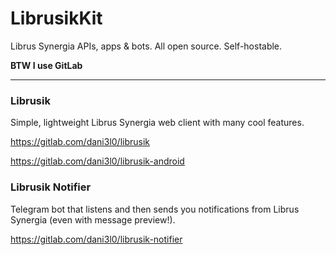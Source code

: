 # LibrusikKit
Librus Synergia APIs, apps &amp; bots. All open source. Self-hostable.

**BTW I use GitLab**

-----

### Librusik

Simple, lightweight Librus Synergia web client with many cool features.

https://gitlab.com/dani3l0/librusik

https://gitlab.com/dani3l0/librusik-android


### Librusik Notifier

Telegram bot that listens and then sends you notifications from Librus Synergia (even with message preview!).

https://gitlab.com/dani3l0/librusik-notifier


